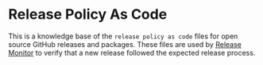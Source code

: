 # Release Policy As Code

This is a knowledge base of the `release policy as code` files for open source GitHub releases and packages. These files are used by [Release Monitor](https://github.com/apps/nextlinux-app) to verify that a new release followed the expected release process.
